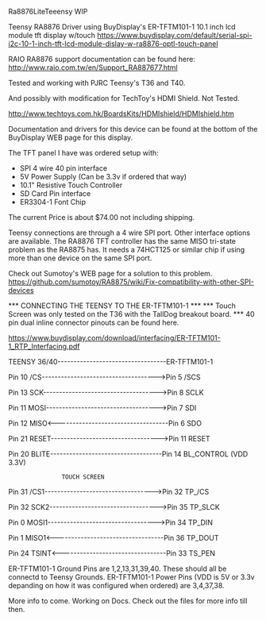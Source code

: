 Ra8876LiteTeeensy WIP

Teensy RA8876 Driver using BuyDisplay's ER-TFTM101-1 10.1 inch lcd module tft display w/touch
https://www.buydisplay.com/default/serial-spi-i2c-10-1-inch-tft-lcd-module-dislay-w-ra8876-optl-touch-panel

RAIO RA8876 support documentation can be found here:
http://www.raio.com.tw/en/Support_RA887677.html

Tested and working with PJRC Teensy's T36 and T40.

And possibly with modification for TechToy's HDMI Shield.
Not Tested.

http://www.techtoys.com.hk/BoardsKits/HDMIshield/HDMIshield.htm

Documentation and drivers for this device can be found
at the bottom of the BuyDisplay WEB page for this display.

The TFT panel I have was ordered setup with:
 - SPI 4 wire 40 pin interface
 - 5V Power Supply (Can be 3.3v if ordered that way)
 - 10.1" Resistive Touch Controller
 - SD Card Pin interface
 - ER3304-1 Font Chip
 
The current Price is about $74.00 not including shipping.

Teensy connections are through a 4 wire SPI port. Other interface options are available.
The RA8876 TFT controller has the same MISO tri-state problem as the RA8875 has. It needs a 74HCT125 or similar
chip if using more than one device on the same SPI port.

Check out Sumotoy's WEB page for a solution to this problem.
https://github.com/sumotoy/RA8875/wiki/Fix-compatibility-with-other-SPI-devices

*** CONNECTING THE TEENSY TO THE ER-TFTM101-1 ***
*** Touch Screen was only tested on the T36 with the TallDog breakout board. ***
40 pin dual inline connector pinouts can be found here.

https://www.buydisplay.com/download/interfacing/ER-TFTM101-1_RTP_Interfacing.pdf

TEENSY 36/40----------------------------------ER-TFTM101-1

Pin 10 /CS------------------------------------>Pin 5 /SCS

Pin 13 SCK------------------------------------>Pin 8 SCLK

Pin 11 MOSI----------------------------------->Pin 7 SDI

Pin 12 MISO<-----------------------------------Pin 6 SDO

Pin 21 RESET---------------------------------->Pin 11 RESET

Pin 20 BLITE-----------------------------------Pin 14 BL_CONTROL (VDD 3.3V)

                   TOUCH SCREEN

Pin 31 /CS1---------------------------------->Pin 32 TP_/CS

Pin 32 SCK2---------------------------------->Pin 35 TP_SLCK

Pin 0 MOSI1---------------------------------->Pin 34 TP_DIN

Pin 1 MISO1<----------------------------------Pin 36 TP_DOUT

Pin 24 TSINT<---------------------------------Pin 33 TS_PEN

ER-TFTM101-1 Ground Pins are 1,2,13,31,39,40. These should all be connectd
to Teensy Grounds.
ER-TFTM101-1 Power Pins (VDD is 5V or 3.3v depanding on how it was configured
when ordered) are 3,4,37,38.

More info to come. Working on Docs. Check out the files for more info till then.
